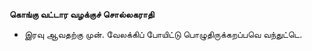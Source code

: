 **கொங்கு வட்டார வழக்குச் சொல்லகராதி**
- இரவு ஆவதற்கு முன். வேலக்கிப் போயிட்டு பொழுதிருக்கறப்பவெ வந்துட்டெ.

